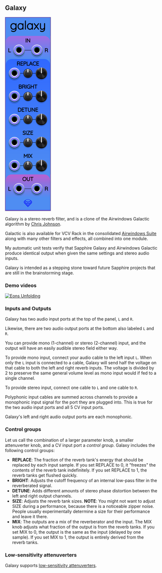 ## Galaxy

![Galaxy](images/galaxy.png)

Galaxy is a stereo reverb filter, and is a clone of the Airwindows Galactic
algorithm by [Chris Johnson](https://github.com/airwindows/airwindows).

Galactic is also available for VCV Rack in the consolidated
[Airwindows Suite](https://library.vcvrack.com/Airwin2Rack/Airwin2Rack)
along with many other filters and effects, all combined into one module.

My automatic unit tests verify that Sapphire Galaxy and Airwindows Galactic
produce identical output when given the same settings and stereo audio inputs.

Galaxy is intended as a stepping stone toward future Sapphire projects that are still in the brainstorming stage.

### Demo videos

[![Eons Unfolding](https://img.youtube.com/vi/PVh3mgTHYFk/0.jpg)](https://www.youtube.com/watch?v=PVh3mgTHYFk)

### Inputs and Outputs

Galaxy has two audio input ports at the top of the panel, `L` and `R`.

Likewise, there are two audio output ports at the bottom also labeled `L` and `R`.

You can provide mono (1-channel) or stereo (2-channel) input,
and the output will have an easily audible stereo field either way.

To provide mono input, connect your audio cable to the left input `L`.
When only the `L` input is connected to a cable, Galaxy will send half the voltage
on that cable to both the left and right reverb inputs. The voltage is divided by 2
to preserve the same general volume level as mono input would if fed to a single channel.

To provide stereo input, connect one cable to `L` and one cable to `R`.

Polyphonic input cables are summed across channels to provide
a monophonic input signal for the port they are plugged into.
This is true for the two audio input ports and all 5 CV input ports.

Galaxy's left and right audio output ports are each monophonic.

### Control groups

Let us call the combination of a larger parameter knob, a smaller attenuverter knob,
and a CV input port a *control group*. Galaxy includes the following control groups:

* **REPLACE**: The fraction of the reverb tank's energy that should be replaced by each input sample. If you set REPLACE to 0, it "freezes" the contents of the reverb tank indefinitely. If you set REPLACE to 1, the reverb tanks get flushed quickly.
* **BRIGHT**: Adjusts the cutoff frequency of an internal low-pass filter in the reverberated signal.
* **DETUNE**: Adds different amounts of stereo phase distortion between the left and right output channels.
* **SIZE**: Adjusts the reverb tank sizes. **NOTE**: You might not want to adjust SIZE during a performance, because there is a noticeable zipper noise. People usually experimentally determine a size for their performance and leave it there.
* **MIX**: The outputs are a mix of the reverberator and the input. The MIX knob adjusts what fraction of the output is from the reverb tanks. If you set MIX to 0, the output is the same as the input (delayed by one sample). If you set MIX to 1, the output is entirely derived from the reverb tanks.

### Low-sensitivity attenuverters

Galaxy supports [low-sensitivity attenuverters](LowSensitivityAttenuverterKnobs.md).
